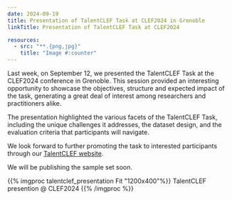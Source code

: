 ```yaml
---
date: 2024-09-19
title: Presentation of TalentCLEF Task at CLEF2024 in Grenoble
linkTitle: Presentation of TalentCLEF Task at CLEF2024

resources:
  - src: "**.{png,jpg}"
    title: "Image #:counter"
---
```


Last week, on September 12, we presented the TalentCLEF Task at the CLEF2024 conference in Grenoble. This session provided an interesting opportunity to showcase the objectives, structure and expected impact of the task, generating a great deal of interest among researchers and practitioners alike.

The presentation highlighted the various facets of the TalentCLEF Task, including the unique challenges it addresses, the dataset design, and the evaluation criteria that participants will navigate. 


We look forward to further promoting the task to interested participants through our  [TalentCLEF website](https://talentclef.github.io/talentclef/docs/). 

We will be publishing the sample set soon.


{{% imgproc talentclef_presentation Fit "1200x400"%}}
TalentCLEF presention @ CLEF2024
{{% /imgproc %}}

